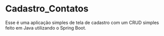 # Cadastro_Contatos

Esse é uma aplicação simples de tela de cadastro com um CRUD simples feito em Java utilizando o Spring Boot.
